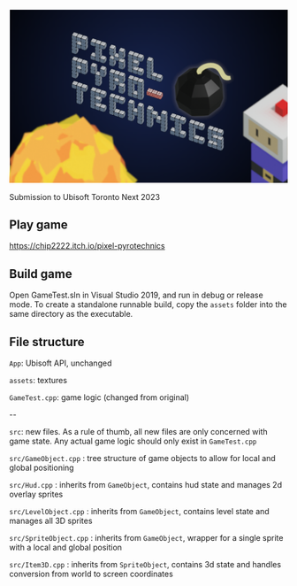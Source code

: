 ![Banner](./banner.png)

Submission to Ubisoft Toronto Next 2023

## Play game

https://chip2222.itch.io/pixel-pyrotechnics

## Build game

Open GameTest.sln in Visual Studio 2019, and run in debug or release mode.
To create a standalone runnable build, copy the `assets` folder into the same directory as the executable.

## File structure

`App`: Ubisoft API, unchanged

`assets`: textures

`GameTest.cpp`: game logic (changed from original)

--

`src`: new files. As a rule of thumb, all new files are only concerned with game state. Any actual game logic should only exist in `GameTest.cpp`

`src/GameObject.cpp` : tree structure of game objects to allow for local and global positioning

`src/Hud.cpp` : inherits from `GameObject`, contains hud state and manages 2d overlay sprites

`src/LevelObject.cpp` : inherits from `GameObject`, contains level state and manages all 3D sprites

`src/SpriteObject.cpp` : inherits from `GameObject`, wrapper for a single sprite with a local and global position

`src/Item3D.cpp` : inherits from `SpriteObject`, contains 3d state and handles conversion from world to screen coordinates


